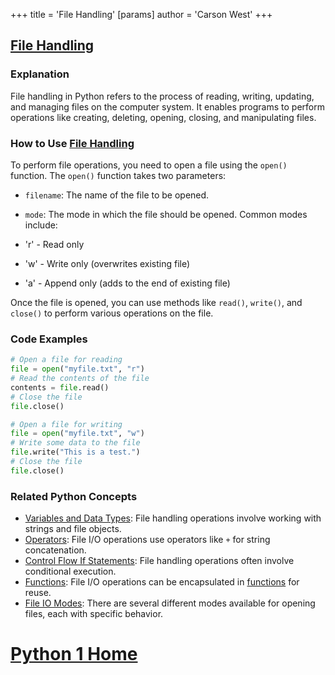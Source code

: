+++
 title = 'File Handling'
[params]
	author = 'Carson West'
+++
## [File Handling](./../file-handling/)

### Explanation
File handling in Python refers to the process of reading, writing, updating, and managing files on the computer system. It enables programs to perform operations like creating, deleting, opening, closing, and manipulating files.

### How to Use [File Handling](./../file-handling/)
To perform file operations, you need to open a file using the `open()` function. The `open()` function takes two parameters:

- `filename`: The name of the file to be opened.
- `mode`: The mode in which the file should be opened. Common modes include:

 - 'r' - Read only
 - 'w' - Write only (overwrites existing file)
 - 'a' - Append only (adds to the end of existing file)

Once the file is opened, you can use methods like `read()`, `write()`, and `close()` to perform various operations on the file.

### Code Examples
```python
# Open a file for reading
file = open("myfile.txt", "r")
# Read the contents of the file
contents = file.read()
# Close the file
file.close()
```

```python
# Open a file for writing
file = open("myfile.txt", "w")
# Write some data to the file
file.write("This is a test.")
# Close the file
file.close()
```

### Related Python Concepts

- [Variables and Data Types](./../variables-and-data-types/): File handling operations involve working with strings and file objects.
- [Operators](./../operators/): File I/O operations use operators like `+` for string concatenation.
- [Control Flow If Statements](./../control-flow-if-statements/): File handling operations often involve conditional execution.
- [Functions](./../functions/): File I/O operations can be encapsulated in [functions](./../functions/) for reuse.
- [File IO Modes](./../file-io-modes/): There are several different modes available for opening files, each with specific behavior.
# [Python 1 Home](./../python-1-home/)